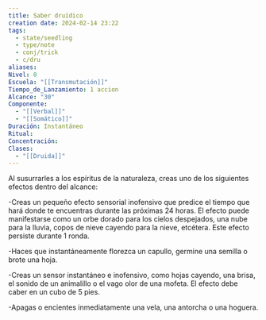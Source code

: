 ```yaml
---
title: Saber druídico
creation date: 2024-02-14 23:22
tags:
  - state/seedling
  - type/note
  - conj/trick
  - c/dru
aliases: 
Nivel: 0
Escuela: "[[Transmutación]]"
Tiempo_de_Lanzamiento: 1 accion
Alcance: "30"
Componente:
  - "[[Verbal]]"
  - "[[Somático]]"
Duración: Instantáneo
Ritual: 
Concentración: 
Clases:
  - "[[Druida]]"
---
```

Al susurrarles a los espíritus de la naturaleza, creas uno de los siguientes efectos dentro del alcance:

-Creas un pequeño efecto sensorial inofensivo que predice el tiempo que hará donde te encuentras durante las próximas 24 horas. El efecto puede manifestarse como un orbe dorado para los cielos despejados, una nube para la lluvia, copos de nieve cayendo para la nieve, etcétera. Este efecto persiste durante 1 ronda.

-Haces que instantáneamente florezca un capullo, germine una semilla o brote una hoja.

-Creas un sensor instantáneo e inofensivo, como hojas cayendo, una brisa, el sonido de un animalillo o el vago olor de una mofeta. El efecto debe caber en un cubo de 5 pies.

-Apagas o encientes inmediatamente una vela, una antorcha o una hoguera.